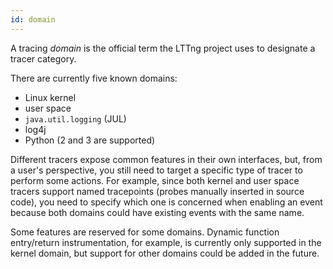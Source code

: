 ```yaml
---
id: domain
---
```


A tracing _domain_ is the official term the LTTng project uses to
designate a tracer category.

There are currently five known domains:

  * Linux kernel
  * user space
  * `java.util.logging` (JUL)
  * log4j
  * Python (2 and 3 are supported)

Different tracers expose common features in their own interfaces, but,
from a user's perspective, you still need to target a specific type of
tracer to perform some actions. For example, since both kernel and user
space tracers support named tracepoints (probes manually inserted in
source code), you need to specify which one is concerned when enabling
an event because both domains could have existing events with the same
name.

Some features are reserved for some domains. Dynamic function entry/return
instrumentation, for example, is currently only supported in the kernel
domain, but support for other domains could be added in the future.
